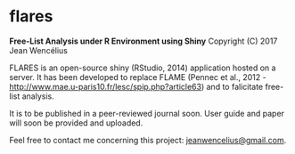 # flares
<b>Free-List Analysis under R Environment using Shiny</b>
Copyright (C) 2017 Jean Wencélius

FLARES is an open-source shiny (RStudio, 2014) application hosted on a server.
It has been developed to replace FLAME (Pennec et al., 2012 - http://www.mae.u-paris10.fr/lesc/spip.php?article63) 
and to falicitate free-list analysis.

It is to be published in a peer-reviewed journal soon.
User guide and paper will soon be provided and uploaded.

Feel free to contact me concerning this project: jeanwencelius@gmail.com.
